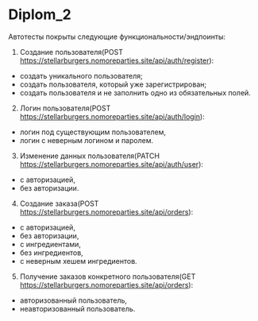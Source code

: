 # Diplom_2
Автотесты покрыты следующие функциональности/эндпоинты:

1) Создание пользователя(POST https://stellarburgers.nomoreparties.site/api/auth/register):
* создать уникального пользователя;
* создать пользователя, который уже зарегистрирован;
* создать пользователя и не заполнить одно из обязательных полей.

2) Логин пользователя(POST https://stellarburgers.nomoreparties.site/api/auth/login):
* логин под существующим пользователем,
* логин с неверным логином и паролем.

3) Изменение данных пользователя(PATCH https://stellarburgers.nomoreparties.site/api/auth/user):
* с авторизацией,
* без авторизации.

4) Создание заказа(POST https://stellarburgers.nomoreparties.site/api/orders):
* с авторизацией,
* без авторизации,
* с ингредиентами,
* без ингредиентов,
* с неверным хешем ингредиентов.

5) Получение заказов конкретного пользователя(GET https://stellarburgers.nomoreparties.site/api/orders):
* авторизованный пользователь,
* неавторизованный пользователь.

